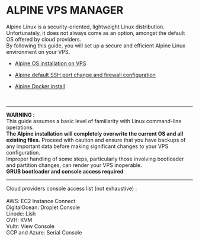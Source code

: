 # ALPINE VPS MANAGER

Alpine Linux is a security-oriented, lightweight Linux distribution. Unfortunately, it does not always come as an option, amongst the default OS offered by cloud providers.
<br>
By following this guide, you will set up a secure and efficient Alpine Linux environment on your VPS.

- [Alpine OS installation on VPS ](alpine_os_vps_installation.md)

- [Alpine default SSH port change and firewall configuration](ssh_port_change_firewall_setup.md)

- [Alpine Docker install](docker_install.md)

<br>

<hr>

**WARNING :**\
This guide assumes a basic level of familiarity with Linux command-line operations.\
**The Alpine installation will completely overwrite the current OS and all existing files.**
Proceed with caution and ensure that you have backups of any important data before making significant changes to your VPS configuration.\
Improper handling of some steps, particularly those involving bootloader and partition changes, can render your VPS inoperable.\
**GRUB bootloader and console access required** <br>

<hr>

Cloud providers console access list (not exhaustive) :<br>
<br>
AWS: EC2 Instance Connect\
DigitalOcean: Droplet Console\
Linode: Lish\
OVH: KVM\
Vultr: View Console\
GCP and Azure: Serial Console